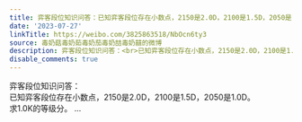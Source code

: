 ```yaml
---
title: 弈客段位知识问答：已知弈客段位存在小数点，2150是2.0D，2100是1.5D，2050是1.0D。求1.0K的等级分。
date: '2023-07-27'
linkTitle: https://weibo.com/3825863518/NbOcn6ty3
source: 毒奶菇毒奶茹毒奶茄毒奶喆毒奶囍的微博
description: 弈客段位知识问答：<br>已知弈客段位存在小数点，2150是2.0D，2100是1.5D，2050是1.0D。<br>求1.0K的等级分。  ...
disable_comments: true
---
```

弈客段位知识问答：<br>已知弈客段位存在小数点，2150是2.0D，2100是1.5D，2050是1.0D。<br>求1.0K的等级分。  ...